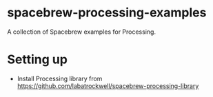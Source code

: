 spacebrew-processing-examples
=============================

A collection of Spacebrew examples for Processing.

Setting up 
=============================
* Install Processing library from https://github.com/labatrockwell/spacebrew-processing-library